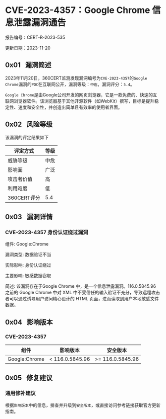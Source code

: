 # CVE-2023-4357：Google Chrome 信息泄露漏洞通告

报告编号：CERT-R-2023-535

更新日期：2023-11-20

## 0x01   漏洞简述

2023年11月20日，360CERT监测发现漏洞编号为`CVE-2023-4357`的`Google Chrome`漏洞的`POC`在互联网公开，漏洞等级：`中危`，漏洞评分：`5.4`。

`Google Chrome`是由Google公司开发的网页浏览器，它是一款免费的、快速的互联网浏览器软件。该浏览器基于其他开源软件（如WebKit）撰写，目标是提升稳定性、速度和安全性，并创造出简单且有效率的使用者界面。

## 0x02   风险等级

该漏洞的评定结果如下

|评定方式|等级|
|---|---|
|威胁等级|中危|
|影响面|广泛|
|攻击者价值|高|
|利用难度|低|
|360CERT评分|5.4|

## 0x03   漏洞详情

### CVE-2023-4357 身份认证绕过漏洞

组件: Google:Chrome

漏洞类型: 数据验证不当

实际影响: 身份认证绕过

主要影响: 敏感数据窃取

简述: 该漏洞存在于Google Chrome 中，是一个信息泄露漏洞。116.0.5845.96 之前的 Google Chrome 中对 XML 中不受信任的输入验证不充分，导致远程攻击者可以通过诱导用户访问精心设计的 HTML 页面，进而读取到用户本地敏感文件数据。

## 0x04   影响版本

### CVE-2023-4357

|组件|影响版本|安全版本|
|---|---|---|
|Google:Chrome|< 116.0.5845.96|>= 116.0.5845.96|

## 0x05   修复建议

### 通用修补建议

根据`影响版本`中的信息，排查并升级到`安全版本`，或直接访问参考链接获取官方更新指南。